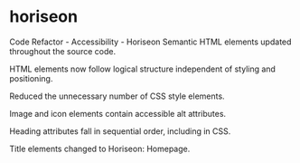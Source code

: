 # horiseon
Code Refactor - Accessibility - Horiseon
Semantic HTML elements updated throughout the source code.

HTML elements now follow logical structure independent of styling and positioning. 

Reduced the unnecessary number of CSS style elements. 

Image and icon elements contain accessible alt attributes.

Heading attributes fall in sequential order, including in CSS.

Title elements changed to Horiseon: Homepage.
